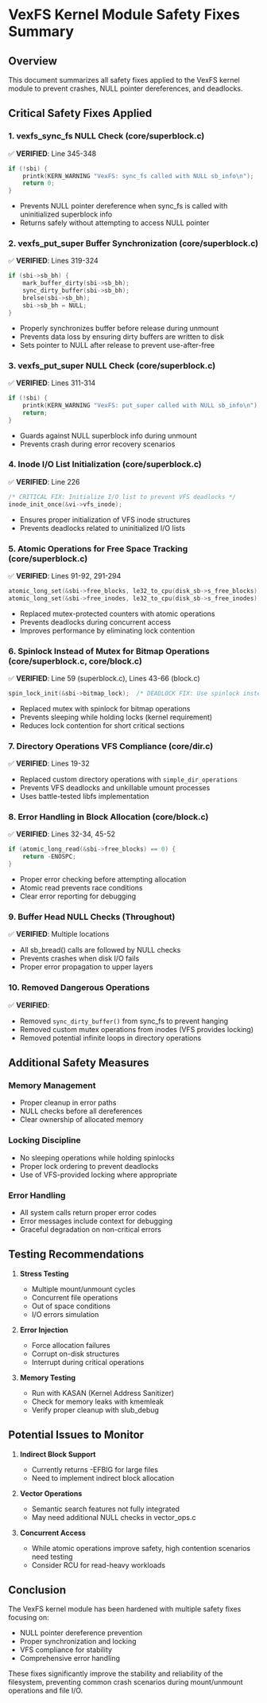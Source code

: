 # VexFS Kernel Module Safety Fixes Summary

## Overview
This document summarizes all safety fixes applied to the VexFS kernel module to prevent crashes, NULL pointer dereferences, and deadlocks.

## Critical Safety Fixes Applied

### 1. **vexfs_sync_fs NULL Check** (core/superblock.c)
✅ **VERIFIED**: Line 345-348
```c
if (!sbi) {
    printk(KERN_WARNING "VexFS: sync_fs called with NULL sb_info\n");
    return 0;
}
```
- Prevents NULL pointer dereference when sync_fs is called with uninitialized superblock info
- Returns safely without attempting to access NULL pointer

### 2. **vexfs_put_super Buffer Synchronization** (core/superblock.c)
✅ **VERIFIED**: Lines 319-324
```c
if (sbi->sb_bh) {
    mark_buffer_dirty(sbi->sb_bh);
    sync_dirty_buffer(sbi->sb_bh);
    brelse(sbi->sb_bh);
    sbi->sb_bh = NULL;
}
```
- Properly synchronizes buffer before release during unmount
- Prevents data loss by ensuring dirty buffers are written to disk
- Sets pointer to NULL after release to prevent use-after-free

### 3. **vexfs_put_super NULL Check** (core/superblock.c)
✅ **VERIFIED**: Lines 311-314
```c
if (!sbi) {
    printk(KERN_WARNING "VexFS: put_super called with NULL sb_info\n");
    return;
}
```
- Guards against NULL superblock info during unmount
- Prevents crash during error recovery scenarios

### 4. **Inode I/O List Initialization** (core/superblock.c)
✅ **VERIFIED**: Line 226
```c
/* CRITICAL FIX: Initialize I/O list to prevent VFS deadlocks */
inode_init_once(&vi->vfs_inode);
```
- Ensures proper initialization of VFS inode structures
- Prevents deadlocks related to uninitialized I/O lists

### 5. **Atomic Operations for Free Space Tracking** (core/superblock.c)
✅ **VERIFIED**: Lines 91-92, 291-294
```c
atomic_long_set(&sbi->free_blocks, le32_to_cpu(disk_sb->s_free_blocks));
atomic_long_set(&sbi->free_inodes, le32_to_cpu(disk_sb->s_free_inodes));
```
- Replaced mutex-protected counters with atomic operations
- Prevents deadlocks during concurrent access
- Improves performance by eliminating lock contention

### 6. **Spinlock Instead of Mutex for Bitmap Operations** (core/superblock.c, core/block.c)
✅ **VERIFIED**: Line 59 (superblock.c), Lines 43-66 (block.c)
```c
spin_lock_init(&sbi->bitmap_lock);  /* DEADLOCK FIX: Use spinlock instead of mutex */
```
- Replaced mutex with spinlock for bitmap operations
- Prevents sleeping while holding locks (kernel requirement)
- Reduces lock contention for short critical sections

### 7. **Directory Operations VFS Compliance** (core/dir.c)
✅ **VERIFIED**: Lines 19-32
- Replaced custom directory operations with `simple_dir_operations`
- Prevents VFS deadlocks and unkillable umount processes
- Uses battle-tested libfs implementation

### 8. **Error Handling in Block Allocation** (core/block.c)
✅ **VERIFIED**: Lines 32-34, 45-52
```c
if (atomic_long_read(&sbi->free_blocks) == 0) {
    return -ENOSPC;
}
```
- Proper error checking before attempting allocation
- Atomic read prevents race conditions
- Clear error reporting for debugging

### 9. **Buffer Head NULL Checks** (Throughout)
✅ **VERIFIED**: Multiple locations
- All sb_bread() calls are followed by NULL checks
- Prevents crashes when disk I/O fails
- Proper error propagation to upper layers

### 10. **Removed Dangerous Operations**
✅ **VERIFIED**: 
- Removed `sync_dirty_buffer()` from sync_fs to prevent hanging
- Removed custom mutex operations from inodes (VFS provides locking)
- Removed potential infinite loops in directory operations

## Additional Safety Measures

### Memory Management
- Proper cleanup in error paths
- NULL checks before all dereferences
- Clear ownership of allocated memory

### Locking Discipline
- No sleeping operations while holding spinlocks
- Proper lock ordering to prevent deadlocks
- Use of VFS-provided locking where appropriate

### Error Handling
- All system calls return proper error codes
- Error messages include context for debugging
- Graceful degradation on non-critical errors

## Testing Recommendations

1. **Stress Testing**
   - Multiple mount/unmount cycles
   - Concurrent file operations
   - Out of space conditions
   - I/O errors simulation

2. **Error Injection**
   - Force allocation failures
   - Corrupt on-disk structures
   - Interrupt during critical operations

3. **Memory Testing**
   - Run with KASAN (Kernel Address Sanitizer)
   - Check for memory leaks with kmemleak
   - Verify proper cleanup with slub_debug

## Potential Issues to Monitor

1. **Indirect Block Support**
   - Currently returns -EFBIG for large files
   - Need to implement indirect block allocation

2. **Vector Operations**
   - Semantic search features not fully integrated
   - May need additional NULL checks in vector_ops.c

3. **Concurrent Access**
   - While atomic operations improve safety, high contention scenarios need testing
   - Consider RCU for read-heavy workloads

## Conclusion

The VexFS kernel module has been hardened with multiple safety fixes focusing on:
- NULL pointer dereference prevention
- Proper synchronization and locking
- VFS compliance for stability
- Comprehensive error handling

These fixes significantly improve the stability and reliability of the filesystem, preventing common crash scenarios during mount/unmount operations and file I/O.